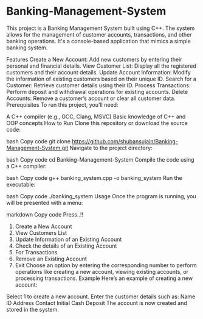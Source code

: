 # Banking-Management-System
This project is a Banking Management System built using C++. The system allows for the management of customer accounts, transactions, and other banking operations. It's a console-based application that mimics a simple banking system.

Features
Create a New Account: Add new customers by entering their personal and financial details.
View Customer List: Display all the registered customers and their account details.
Update Account Information: Modify the information of existing customers based on their unique ID.
Search for a Customer: Retrieve customer details using their ID.
Process Transactions: Perform deposit and withdrawal operations for existing accounts.
Delete Accounts: Remove a customer’s account or clear all customer data.
Prerequisites
To run this project, you'll need:

A C++ compiler (e.g., GCC, Clang, MSVC)
Basic knowledge of C++ and OOP concepts
How to Run
Clone this repository or download the source code:

bash
Copy code
git clone https://github.com/shubansujain/Banking-Management-System.git
Navigate to the project directory:

bash
Copy code
cd Banking-Management-System
Compile the code using a C++ compiler:

bash
Copy code
g++ banking_system.cpp -o banking_system
Run the executable:

bash
Copy code
./banking_system
Usage
Once the program is running, you will be presented with a menu:

markdown
Copy code
Press..!!
1. Create a New Account
2. View Customers List
3. Update Information of an Existing Account
4. Check the details of an Existing Account
5. For Transactions
6. Remove an Existing Account
7. Exit
Choose an option by entering the corresponding number to perform operations like creating a new account, viewing existing accounts, or processing transactions.
Example
Here’s an example of creating a new account:

Select 1 to create a new account.
Enter the customer details such as:
Name
ID
Address
Contact
Initial Cash Deposit
The account is now created and stored in the system.
